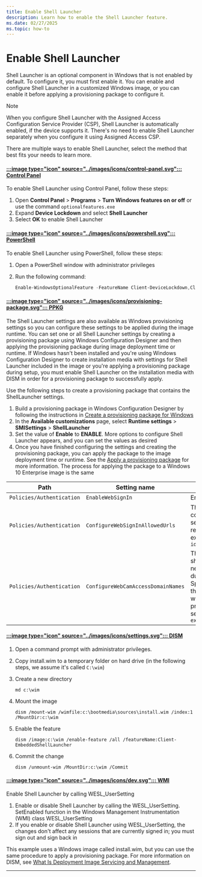 ```yaml
---
title: Enable Shell Launcher
description: Learn how to enable the Shell Launcher feature.
ms.date: 02/27/2025
ms.topic: how-to
---
```


# Enable Shell Launcher

Shell Launcher is an optional component in Windows that is not enabled by default. To configure it, you must first enable it. You can enable and configure Shell Launcher in a customized Windows image, or you can enable it before applying a provisioning package to configure it.

> [!NOTE]
> When you configure Shell Launcher with the Assigned Access Configuration Service Provider (CSP), Shell Launcher is automatically enabled, if the device supports it. There's no need to enable Shell Launcher separately when you configure it using Assigned Access CSP.

There are multiple ways to enable Shell Launcher, select the method that best fits your needs to learn more.

#### [:::image type="icon" source="../images/icons/control-panel.svg"::: **Control Panel**](#tab/control-panel)

To enable Shell Launcher using Control Panel, follow these steps:

1. Open **Control Panel** > **Programs** > **Turn Windows features on or off** or use the command `optionalfeatures.exe`
1. Expand **Device Lockdown** and select **Shell Launcher**
1. Select **OK** to enable Shell Launcher

#### [:::image type="icon" source="../images/icons/powershell.svg"::: **PowerShell**](#tab/powershell)

To enable Shell Launcher using PowerShell, follow these steps:

1. Open a PowerShell window with administrator privileges
1. Run the following command:

    ```powershell
    Enable-WindowsOptionalFeature -FeatureName Client-DeviceLockdown,Client-EmbeddedShellLauncher -Online
    ```

#### [:::image type="icon" source="../images/icons/provisioning-package.svg"::: **PPKG**](#tab/ppkg)

The Shell Launcher settings are also available as Windows provisioning settings so you can configure these settings to be applied during the image runtime. You can set one or all Shell Launcher settings by creating a provisioning package using Windows Configuration Designer and then applying the provisioning package during image deployment time or runtime. If Windows hasn't been installed and you're using Windows Configuration Designer to create installation media with settings for Shell Launcher included in the image or you're applying a provisioning package during setup, you must enable Shell Launcher on the installation media with DISM in order for a provisioning package to successfully apply.

Use the following steps to create a provisioning package that contains the ShellLauncher settings.

1. Build a provisioning package in Windows Configuration Designer by following the instructions in [Create a provisioning package for Windows](/windows/configuration/provisioning-packages/provisioning-create-package)
1. In the **Available customizations** page, select **Runtime settings** > **SMISettings** > **ShellLauncher**
1. Set the value of **Enable** to **ENABLE**. More options to configure Shell Launcher appears, and you can set the values as desired
1. Once you have finished configuring the settings and creating the provisioning package, you can apply the package to the image deployment time or runtime. See the [Apply a provisioning package](/windows/configuration/provisioning-packages/provisioning-apply-package) for more information. The process for applying the package to a Windows 10 Enterprise image is the same


| Path | Setting name | Value |
|--|--|--|
| `Policies/Authentication` | `EnableWebSignIn` | Enabled |
| `Policies/Authentication` | `ConfigureWebSignInAllowedUrls` | This setting is optional, and it contains a semicolon-separated list of domains required for sign in, for example: `idp.example.com;example.com` |
| `Policies/Authentication` | `ConfigureWebCamAccessDomainNames` | This setting is optional, and it should be configured if you need to use the webcam during the sign-in process. Specify the list of domains that are allowed to use the webcam during the sign-in process, separated by a semicolon. For example: `example.com` |

#### [:::image type="icon" source="../images/icons/settings.svg"::: **DISM**](#tab/dism)

1. Open a command prompt with administrator privileges.
1. Copy install.wim to a temporary folder on hard drive (in the following steps, we assume it's called `C:\wim`)
1. Create a new directory

    ```CMD
    md c:\wim
    ```

1. Mount the image

    ```CMD
    dism /mount-wim /wimfile:c:\bootmedia\sources\install.wim /index:1 /MountDir:c:\wim
    ```

1. Enable the feature

    ```CMD
    dism /image:c:\wim /enable-feature /all /featureName:Client-EmbeddedShellLauncher
    ```

1. Commit the change

    ```CMD
    dism /unmount-wim /MountDir:c:\wim /Commit
    ```

#### [:::image type="icon" source="../images/icons/dev.svg"::: **WMI**](#tab/wmi)

Enable Shell Launcher by calling WESL_UserSetting

1. Enable or disable Shell Launcher by calling the WESL_UserSetting. SetEnabled function in the Windows Management Instrumentation (WMI) class WESL_UserSetting
1. If you enable or disable Shell Launcher using WESL_UserSetting, the changes don't affect any sessions that are currently signed in; you must sign out and sign back in

This example uses a Windows image called install.wim, but you can use the same procedure to apply a provisioning package. For more information on DISM, see [What Is Deployment Image Servicing and Management](/windows-hardware/manufacture/desktop/what-is-dism).


---
